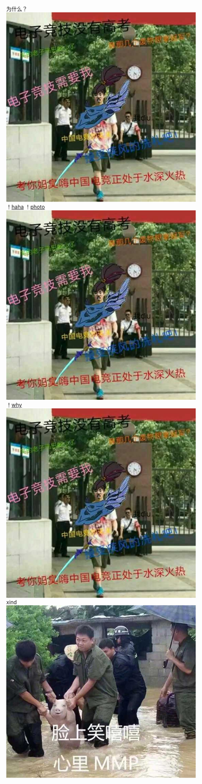 为什么？
![bug](https://github.com/buzuoxianfish/2017.11.8/blob/master/2.jpg)
！[haha](https://github.com/buzuoxianfish/2017.11.8/blob/master/2.jpg)
！[photo](https://github.com/buzuoxianfish/2017.11.8/blob/master/1.jpg)
![naodao](https://github.com/buzuoxianfish/2017.11.8/blob/master/2.jpg)
！[why](https://github.com/buzuoxianfish/2017.11.8/blob/master/2.jpg)
![h](https://github.com/buzuoxianfish/2017.11.8/blob/master/2.jpg)
xind 
![kan](https://github.com/buzuoxianfish/2017.11.8/blob/master/nani/1.jpg)
